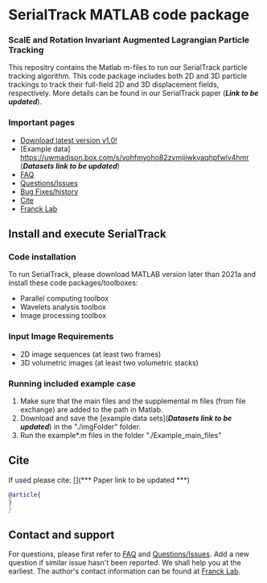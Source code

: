 # SerialTrack MATLAB code package

### ScalE and Rotation Invariant Augmented Lagrangian Particle Tracking    

 
This repositry contains the Matlab m-files to run our SerialTrack particle tracking algorithm. This code package includes both 2D and 3D particle trackings to track their full-field 2D and 3D displacement fields, respectively. More details can be found in our SerialTrack paper (***Link to be updated***).
  
### Important pages
* [Download latest version v1.0!](https://github.com/FranckLab/SerialTrack/releases)
* [Example data] https://uwmadison.box.com/s/vohfmyoho82zymjiiwkyaqhpfwlv4hmr (***Datasets link to be updated***)
* [FAQ](https://github.com/FranckLab/SerialTrack#faq)
* [Questions/Issues](https://github.com/FranckLab/SerialTrack/issues)
* [Bug Fixes/history](https://github.com/FranckLab/SerialTrack/wiki/Bug-Fixes!)
* [Cite](https://github.com/FranckLab/SerialTrack#cite)
* [Franck Lab](https://www.franck.engr.wisc.edu/)
 
## Install and execute SerialTrack

### Code installation
To run SerialTrack, please download MATLAB version later than 2021a and install these code packages/toolboxes:
* Parallel computing toolbox
* Wavelets analysis toolbox
* Image processing toolbox

### Input Image Requirements
* 2D image sequences (at least two frames)
* 3D volumetric images (at least two volumetric stacks)

### Running included example case
1. Make sure that the main files and the supplemental m files (from file exchange) are added to the path in Matlab.
2. Download and save the [example data sets](***Datasets link to be updated***) in the "./imgFolder" folder. 
3. Run the example*.m files in the folder "./Example_main_files"
   

## Cite
If used please cite:
[](*** Paper link to be updated ***)

```bibtex
@article{ 
}
}
```

## Contact and support
For questions, please first refer to [FAQ](https://github.com/FranckLab/SerialTrack#faq) and [Questions/Issues](https://github.com/FranckLab/SerialTrack/issues). Add a new question if similar issue hasn't been reported. We shall help you at the earliest. The author's contact information can be found at [Franck Lab](https://www.franck.engr.wisc.edu/).

